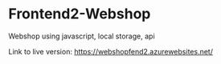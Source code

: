 # Frontend2-Webshop
Webshop using javascript, local storage, api

Link to live version: https://webshopfend2.azurewebsites.net/
